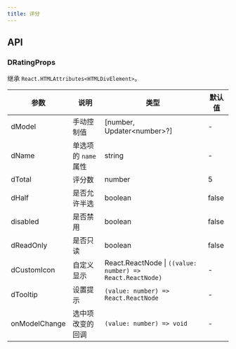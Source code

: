 ```yaml
---
title: 评分
---
```


## API

### DRatingProps

继承 `React.HTMLAttributes<HTMLDivElement>`。

<!-- prettier-ignore-start -->
| 参数 | 说明 | 类型 | 默认值 | 
| --- | --- | --- | --- | 
| dModel | 手动控制值 | [number, Updater\<number\>?] | - |
| dName | 单选项的 `name` 属性 | string | - |
| dTotal | 评分数 | number | 5 |
| dHalf | 是否允许半选 | boolean | false |
| disabled | 是否禁用 | boolean | false |
| dReadOnly | 是否只读 | boolean | false |
| dCustomIcon | 自定义显示 | React.ReactNode \| `((value: number) => React.ReactNode)` | - |
| dTooltip | 设置提示 | `(value: number) => React.ReactNode` | - |
| onModelChange | 选中项改变的回调 | `(value: number) => void` | - |
<!-- prettier-ignore-end -->
